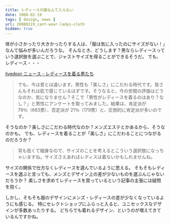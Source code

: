 ```yaml
---
title: レディースの服なんて入らない
date: 2008-02-19
tags: [ design, news ]
url: 20080219_cant-wear-ladys-cloth
hidden: true
---
```

体が小さかったり大きかったりする人は、「服は気に入ったのにサイズがない！」なんて悩みが多いんだろうな。
そんなとき、どうします？男ならレディースっていう選択肢を選ぶことで、ジャストサイズを得ることができるそうだ。
でも、レディース・・・

<a href="http://news.livedoor.com/article/detail/3514246/">livedoor ニュース - レディースを着る男たち</a>

<blockquote>でも、今は昔とは違います。男性も「美しさ」にこだわる時代です。皆さんもそれは肌で感じているはずです。そうなると、今の世間の評価はどうなのか、気になりません？そこで「男性がレディースを着るのはあり？なし？」と男性にアンケートを取ってみました。結果は、肯定派が79％（683票）、否定派が 21％（179票）と、圧倒的に肯定派が多いのです。</blockquote>

そうなのか？美しさにこだわる時代なのか？メンズエステとかあるから、そうなのかも。
でも、レディースを着ることが「美しさ」にこだわることにつながるのだろうか？

<blockquote>背も低くて細身なので、サイズのことを考えるとこういう選択肢になっちゃいますね。サイズさえあればレディスは着ないかもしれませんね。</blockquote>

サイズの関係で仕方なくレディースを選んでいるように思える。
そもそもレディースを選ぶと言っても、メンズとデザイン上の差が少ないものを選ぶんじゃないだろうか？
美しさを求めてレディースを買っているという記事の主張には疑問を抱く。

しかし、そもそも服のデザインにメンズ・レディースの差が少なくなっているようにも感じる。
特にセレクトショップにふらっと入ると、ユニセックスなデザインが多数あったりする。
どちらでも着れるデザイン、というのが増えてきているんですかね。
